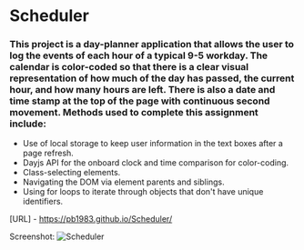 # Scheduler

### This project is a day-planner application that allows the user to log the events of each hour of a typical 9-5 workday. The calendar is color-coded so that there is a clear visual representation of how much of the day has passed, the current hour, and how many hours are left. There is also a date and time stamp at the top of the page with continuous second movement. Methods used to complete this assignment include:

* Use of local storage to keep user information in the text boxes after a page refresh.
* Dayjs API for the onboard clock and time comparison for color-coding.
* Class-selecting elements.
* Navigating the DOM via element parents and siblings. 
* Using for loops to iterate through objects that don't have unique identifiers. 



[URL] - https://pb1983.github.io/Scheduler/


Screenshot: ![Scheduler](https://github.com/pb1983/Scheduler/assets/25019626/53127cb5-52a0-4f39-84bd-f83697fe0404)
